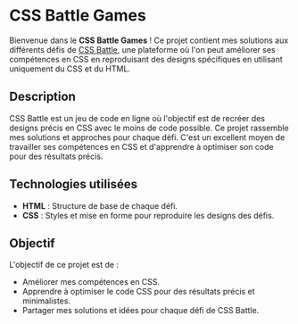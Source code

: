 # CSS Battle Games

Bienvenue dans le **CSS Battle Games** ! Ce projet contient mes solutions aux différents défis de [CSS Battle](https://cssbattle.dev), une plateforme où l'on peut améliorer ses compétences en CSS en reproduisant des designs spécifiques en utilisant uniquement du CSS et du HTML.

## Description

CSS Battle est un jeu de code en ligne où l'objectif est de recréer des designs précis en CSS avec le moins de code possible. Ce projet rassemble mes solutions et approches pour chaque défi. C'est un excellent moyen de travailler ses compétences en CSS et d'apprendre à optimiser son code pour des résultats précis.

## Technologies utilisées

- **HTML** : Structure de base de chaque défi.
- **CSS** : Styles et mise en forme pour reproduire les designs des défis.

## Objectif

L'objectif de ce projet est de :

- Améliorer mes compétences en CSS.
- Apprendre à optimiser le code CSS pour des résultats précis et minimalistes.
- Partager mes solutions et idées pour chaque défi de CSS Battle.

